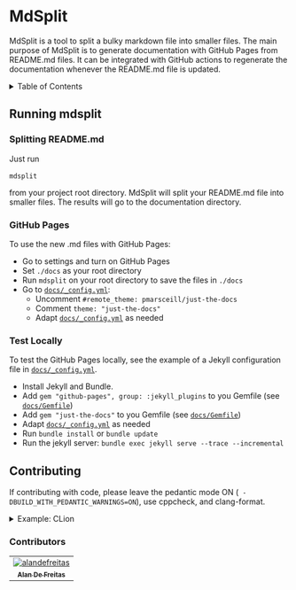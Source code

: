 # MdSplit

MdSplit is a tool to split a bulky markdown file into smaller files. The main purpose of MdSplit is to generate documentation with GitHub Pages from README.md files. It can be integrated with GitHub actions to regenerate the documentation whenever the README.md file is updated. 

<!-- https://gist.github.com/jbroadway/2836900 -->
<!-- START doctoc generated TOC please keep comment here to allow auto update -->
<!-- DON'T EDIT THIS SECTION, INSTEAD RE-RUN doctoc TO UPDATE -->
<details>
<summary>Table of Contents</summary>

- [Running mdsplit](#running-mdsplit)
  - [Splitting README.md](#splitting-readmemd)
  - [GitHub Pages](#github-pages)
  - [Test Locally](#test-locally)
- [Contributing](#contributing)
  - [Contributors](#contributors)

</details>
<!-- END doctoc generated TOC please keep comment here to allow auto update -->

## Running mdsplit

### Splitting README.md

Just run 

```
mdsplit
```

from your project root directory. MdSplit will split your README.md file into smaller files. The results will go to the documentation directory.

### GitHub Pages

To use the new .md files with GitHub Pages:

* Go to settings and turn on GitHub Pages
* Set `./docs` as your root directory
* Run `mdsplit` on your root directory to save the files in `./docs`
* Go to [`docs/_config.yml`](docs/_config.yml):
    * Uncomment `#remote_theme: pmarsceill/just-the-docs`
    * Comment `theme: "just-the-docs"`
    * Adapt [`docs/_config.yml`](docs/_config.yml) as needed

### Test Locally

To test the GitHub Pages locally, see the example of a Jekyll configuration file in [`docs/_config.yml`](docs/_config.yml).
 
 * Install Jekyll and Bundle.
 * Add `gem "github-pages", group: :jekyll_plugins` to you Gemfile (see [`docs/Gemfile`](docs/Gemfile))
 * Add `gem "just-the-docs"` to you Gemfile (see [`docs/Gemfile`](docs/Gemfile))
 * Adapt [`docs/_config.yml`](docs/_config.yml) as needed
 * Run `bundle install` or `bundle update`
 * Run the jekyll server: `bundle exec jekyll serve --trace --incremental`

## Contributing

If contributing with code, please leave the pedantic mode ON (` -DBUILD_WITH_PEDANTIC_WARNINGS=ON`), use cppcheck, and clang-format.

<details markdown="1">
    <summary>Example: CLion</summary>
    
![CLion Settings with Pedantic Mode](./docs/images/pedantic_clion.png)
    
</details>

### Contributors

<!-- readme: collaborators,contributors -start --> 
<table>
<tr>
    <td align="center">
        <a href="https://github.com/alandefreitas">
            <img src="https://avatars0.githubusercontent.com/u/5369819?v=4" width="100;" alt="alandefreitas"/>
            <br />
            <sub><b>Alan De Freitas</b></sub>
        </a>
    </td></tr>
</table>
<!-- readme: collaborators,contributors -end -->
